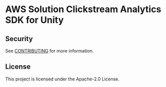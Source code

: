 # AWS Solution Clickstream Analytics SDK for Unity


## Security

See [CONTRIBUTING](CONTRIBUTING.md#security-issue-notifications) for more information.

## License

This project is licensed under the Apache-2.0 License.
